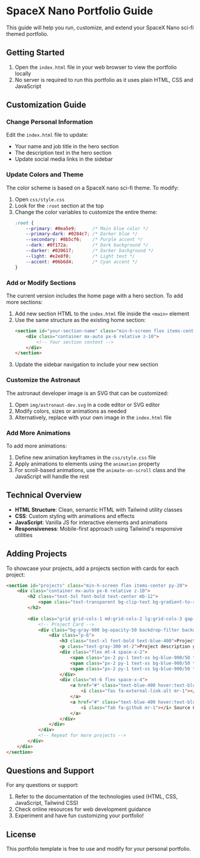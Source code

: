 # SpaceX Nano Portfolio Guide

This guide will help you run, customize, and extend your SpaceX Nano sci-fi themed portfolio.

## Getting Started

1. Open the `index.html` file in your web browser to view the portfolio locally
2. No server is required to run this portfolio as it uses plain HTML, CSS and JavaScript

## Customization Guide

### Change Personal Information

Edit the `index.html` file to update:

- Your name and job title in the hero section
- The description text in the hero section
- Update social media links in the sidebar

### Update Colors and Theme

The color scheme is based on a SpaceX nano sci-fi theme. To modify:

1. Open `css/style.css`
2. Look for the `:root` section at the top
3. Change the color variables to customize the entire theme:
   ```css
   :root {
       --primary: #0ea5e9;      /* Main blue color */
       --primary-dark: #0284c7; /* Darker blue */
       --secondary: #8b5cf6;    /* Purple accent */
       --dark: #0f172a;         /* Dark background */
       --darker: #020617;       /* Darker background */
       --light: #e2e8f0;        /* Light text */
       --accent: #06b6d4;       /* Cyan accent */
   }
   ```

### Add or Modify Sections

The current version includes the home page with a hero section. To add more sections:

1. Add new section HTML to the `index.html` file inside the `<main>` element
2. Use the same structure as the existing home section:
   ```html
   <section id="your-section-name" class="min-h-screen flex items-center py-20">
       <div class="container mx-auto px-6 relative z-10">
           <!-- Your section content -->
       </div>
   </section>
   ```
3. Update the sidebar navigation to include your new section

### Customize the Astronaut

The astronaut developer image is an SVG that can be customized:

1. Open `img/astronaut-dev.svg` in a code editor or SVG editor
2. Modify colors, sizes or animations as needed
3. Alternatively, replace with your own image in the `index.html` file

### Add More Animations

To add more animations:

1. Define new animation keyframes in the `css/style.css` file
2. Apply animations to elements using the `animation` property
3. For scroll-based animations, use the `animate-on-scroll` class and the JavaScript will handle the rest

## Technical Overview

- **HTML Structure**: Clean, semantic HTML with Tailwind utility classes
- **CSS**: Custom styling with animations and effects
- **JavaScript**: Vanilla JS for interactive elements and animations
- **Responsiveness**: Mobile-first approach using Tailwind's responsive utilities

## Adding Projects

To showcase your projects, add a projects section with cards for each project:

```html
<section id="projects" class="min-h-screen flex items-center py-20">
    <div class="container mx-auto px-6 relative z-10">
        <h2 class="text-3xl font-bold text-center mb-12">
            <span class="text-transparent bg-clip-text bg-gradient-to-r from-blue-400 to-purple-500">Projects</span>
        </h2>
        
        <div class="grid grid-cols-1 md:grid-cols-2 lg:grid-cols-3 gap-8">
            <!-- Project Card -->
            <div class="bg-gray-900 bg-opacity-50 backdrop-filter backdrop-blur-md rounded-lg overflow-hidden border border-blue-500/30 transform transition-all hover:scale-105 hover:shadow-neon-blue">
                <div class="p-6">
                    <h3 class="text-xl font-bold text-blue-400">Project Name</h3>
                    <p class="text-gray-300 mt-2">Project description goes here. Explain what the project does and technologies used.</p>
                    <div class="flex mt-4 space-x-2">
                        <span class="px-2 py-1 text-xs bg-blue-900/50 text-blue-300 rounded-md">HTML</span>
                        <span class="px-2 py-1 text-xs bg-blue-900/50 text-blue-300 rounded-md">CSS</span>
                        <span class="px-2 py-1 text-xs bg-blue-900/50 text-blue-300 rounded-md">JavaScript</span>
                    </div>
                    <div class="mt-6 flex space-x-4">
                        <a href="#" class="text-blue-400 hover:text-blue-300 transition-all">
                            <i class="fas fa-external-link-alt mr-1"></i> Live Demo
                        </a>
                        <a href="#" class="text-blue-400 hover:text-blue-300 transition-all">
                            <i class="fab fa-github mr-1"></i> Source Code
                        </a>
                    </div>
                </div>
            </div>
            <!-- Repeat for more projects -->
        </div>
    </div>
</section>
```

## Questions and Support

For any questions or support:

1. Refer to the documentation of the technologies used (HTML, CSS, JavaScript, Tailwind CSS)
2. Check online resources for web development guidance
3. Experiment and have fun customizing your portfolio!

## License

This portfolio template is free to use and modify for your personal portfolio. 